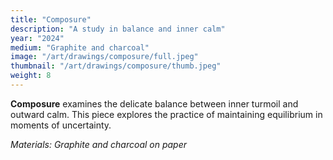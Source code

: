 ```yaml
---
title: "Composure"
description: "A study in balance and inner calm"
year: "2024"
medium: "Graphite and charcoal"
image: "/art/drawings/composure/full.jpeg"
thumbnail: "/art/drawings/composure/thumb.jpeg"
weight: 8
---
```


**Composure** examines the delicate balance between inner turmoil and outward calm. This piece explores the practice of maintaining equilibrium in moments of uncertainty.

*Materials: Graphite and charcoal on paper* 
